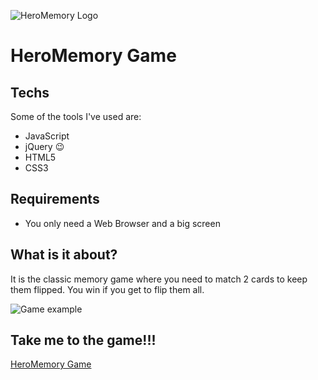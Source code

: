 ![HeroMemory Logo](https://encrypted-tbn0.gstatic.com/images?q=tbn:ANd9GcQ3cKPM9NiWdZVs3XA0yqUhsA04y8G-49Fww9GwXvC_rZK0gr4R)
# HeroMemory Game

## Techs

Some of the tools I've used are:

- JavaScript
- jQuery :wink:
- HTML5
- CSS3

## Requirements

- You only need a Web Browser and a big screen

## What is it about?

It is the classic memory game where you need to match 2 cards to keep them flipped. You win if you get to flip them all.

  ![Game example](http://res.cloudinary.com/dlmrvaeyh/image/upload/v1525383629/hero-game-example.png)

## Take me to the game!!!

[HeroMemory Game](https://marco238.github.io/memory-game/starter-code/memory.html)
